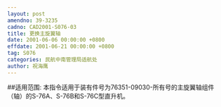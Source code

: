 ```yaml
---
layout: post
amendno: 39-3235
cadno: CAD2001-S076-03
title: 更换主旋翼轴
date: 2001-06-06 00:00:00 +0800
effdate: 2001-06-21 00:00:00 +0800
tag: S076
categories: 民航中南管理局适航处
author: 祝海鹰
---
```


##适用范围:
本指令适用于装有件号为76351-09030-所有号的主旋翼轴组件（轴）的S-76A、S-76B和S-76C型直升机。

